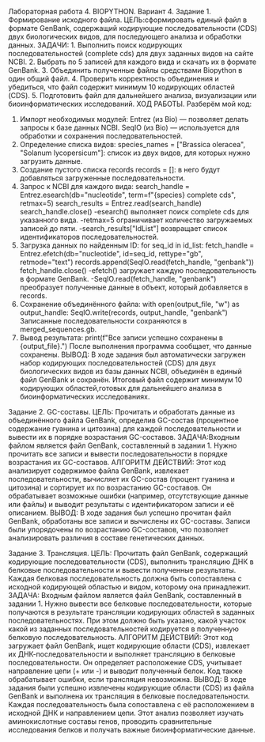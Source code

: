Лабораторная работа 4. BIOPYTHON. Вариант 4.
Задание 1. Формирование исходного файла.
ЦЕЛЬ:сформировать единый файл в формате GenBank, содержащий кодирующие последовательности (CDS) двух биологических видов, для последующего анализа и обработки данных.
ЗАДАЧИ: 1. Выполнить поиск кодирующих последовательностей (complete cds) для двух заданных видов на сайте NCBI.
        2. Выбрать по 5 записей для каждого вида и скачать их в формате GenBank.
        3. Объединить полученные файлы средствами Biopython в один общий файл.
        4. Проверить корректность объединения и убедиться, что файл содержит минимум 10 кодирующих областей (CDS).
        5. Подготовить файл для дальнейшего анализа, визуализации или биоинформатических исследований.
ХОД РАБОТЫ. Разберём мой код:
1. Импорт необходимых модулей:
Entrez (из Bio) — позволяет делать запросы к базе данных NCBI.
SeqIO (из Bio) — используется для обработки и сохранения последовательностей.
2. Определение списка видов:
species_names = ["Brassica oleracea", "Solanum lycopersicum"]: список из двух видов, для которых нужно загрузить данные.
3. Создание пустого списка records
records = []: в него будут добавляться загруженные последовательности.
4. Запрос к NCBI для каждого вида:
search_handle = Entrez.esearch(db="nucleotide", term=f"{species} complete cds", retmax=5)
search_results = Entrez.read(search_handle)
search_handle.close()
-esearch() выполняет поиск complete cds для указанного вида.
-retmax=5 ограничивает количество загружаемых записей до пяти.
-search_results["IdList"] возвращает список идентификаторов последовательностей.
5. Загрузка данных по найденным ID:
for seq_id in id_list:
    fetch_handle = Entrez.efetch(db="nucleotide", id=seq_id, rettype="gb", retmode="text")
    records.append(SeqIO.read(fetch_handle, "genbank"))
    fetch_handle.close()
-efetch() загружает каждую последовательность в формате GenBank.
-SeqIO.read(fetch_handle, "genbank") преобразует полученные данные в объект, который добавляется в records.
6. Сохранение объединённого файла:
with open(output_file, "w") as output_handle:
    SeqIO.write(records, output_handle, "genbank")
Записанные последовательности сохраняются в merged_sequences.gb.
7. Вывод результата:
print(f"Все записи успешно сохранены в {output_file}.")
После выполнения программа сообщает, что данные сохранены.
ВЫВОД: В ходе задания был автоматически загружен набор кодирующих последовательностей (CDS) для двух биологических видов из базы данных NCBI, объединён в единый файл GenBank и сохранён.
Итоговый файл содержит минимум 10 кодирующих областей,готовых для дальнейшего анализа в биоинформатических исследованиях.

Задание 2. GC-составы.
ЦЕЛЬ: Прочитать и обработать данные из объединённого файла GenBank, определив GC-состав (процентное содержание гуанина и цитозина) для каждой последовательности и вывести их в порядке возрастания GC-составов.
ЗАДАЧА:Входным файлом является файл GenBank, составленный в задании 1. Нужно прочитать все записи и вывести последовательности в порядке возрастания их GC-составов.
АЛГОРИТМ ДЕЙСТВИЙ: Этот код анализирует содержимое файла GenBank, извлекает последовательности, вычисляет их GC-состав (процент гуанина и цитозина) и сортирует их по возрастанию GC-составов.
Он обрабатывает возможные ошибки (например, отсутствующие данные или файлы) и выводит результаты с идентификатором записи и её описанием.
ВЫВОД: В ходе задания был успешно прочитан файл GenBank, обработаны все записи и вычислены их GC-составы. Записи были упорядочены по возрастанию GC-составов, 
что позволяет анализировать различия в составе генетических данных.

Задание 3. Трансляция.
ЦЕЛЬ: Прочитать файл GenBank, содержащий кодирующие последовательности (CDS), выполнить трансляцию ДНК в белковые последовательности и вывести полученные результаты.
Каждая белковая последовательность должна быть сопоставлена с исходной кодирующей областью и видом, которому она принадлежит.
ЗАДАЧА: Входным файлом является файл GenBank, составленный в задании 1. Нужно вывести все белковые последовательности, которые получаются в результате трансляции кодирующих областей 
в заданных последовательностях. При этом должно быть указано, какой участок какой из заданных последовательностей кодируется в полученную белковую последовательность. 
АЛГОРИТМ ДЕЙСТВИЙ: Этот код загружает файл GenBank, ищет кодирующие области (CDS), извлекает их ДНК-последовательности и выполняет трансляцию в белковые последовательности.
Он определяет расположение CDS, учитывает направление цепи (+ или -) и выводит полученный белок. Код также обрабатывает ошибки, если трансляция невозможна.
ВЫВОД: В ходе задания были успешно извлечены кодирующие области (CDS) из файла GenBank и выполнена их трансляция в белковые последовательности.
Каждая последовательность была сопоставлена с её расположением в исходной ДНК и направлением цепи. Этот анализ позволяет изучать аминокислотные составы генов, 
проводить сравнительные исследования белков и получать важные биоинформатические данные.

